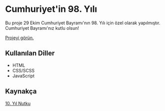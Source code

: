 # Cumhuriyet'in 98. Yılı
Bu proje 29 Ekim Cumhuriyet Bayramı'nın 98. Yılı için özel olarak yapılmıştır. Cumhuriyet Bayramı'nız kutlu olsun!

[Projeyi görün.](https://github.com/orhanemree/)

## Kullanılan Diller
* HTML
* CSS/SCSS
* JavaScript

## Kaynakça
[10. Yıl Nutku](https://www.youtube.com/watch?v=wQPtkbAiRrU)